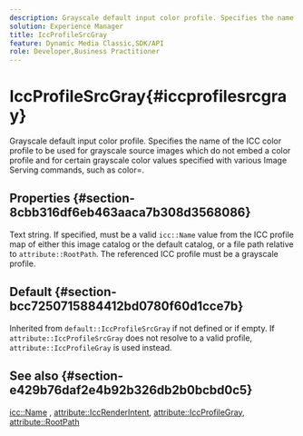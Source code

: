 ```yaml
---
description: Grayscale default input color profile. Specifies the name of the ICC color profile to be used for grayscale source images which do not embed a color profile and for certain grayscale color values specified with various Image Serving commands, such as color=.
solution: Experience Manager
title: IccProfileSrcGray
feature: Dynamic Media Classic,SDK/API
role: Developer,Business Practitioner
---
```


# IccProfileSrcGray{#iccprofilesrcgray}

Grayscale default input color profile. Specifies the name of the ICC color profile to be used for grayscale source images which do not embed a color profile and for certain grayscale color values specified with various Image Serving commands, such as color=.

## Properties {#section-8cbb316df6eb463aaca7b308d3568086}

Text string. If specified, must be a valid `icc::Name` value from the ICC profile map of either this image catalog or the default catalog, or a file path relative to `attribute::RootPath`. The referenced ICC profile must be a grayscale profile.

## Default {#section-bcc7250715884412bd0780f60d1cce7b}

Inherited from `default::IccProfileSrcGray` if not defined or if empty. If `attribute::IccProfileSrcGray` does not resolve to a valid profile, `attribute::IccProfileGray` is used instead.

## See also {#section-e429b76daf2e4b92b326db2b0bcbd0c5}

[icc::Name](../../../../../is-api/image-catalog/image-serving-api-ref/c-image-catalog-reference/c-icc-profile-map-reference/r-name-icc.md#reference-9e7d3c8e35434981a3dfac66b8946cbe) , [attribute::IccRenderIntent](../../../../../is-api/image-catalog/image-serving-api-ref/c-image-catalog-reference/c-attributes-reference/r-iccrenderintent.md#reference-012f207f28bd4406a5368d23ed95a51f), [attribute::IccProfileGray](../../../../../is-api/image-catalog/image-serving-api-ref/c-image-catalog-reference/c-attributes-reference/r-iccprofilegray.md#reference-13822a1596e440eea0492e86d88dad35), [attribute::RootPath](../../../../../is-api/image-catalog/image-serving-api-ref/c-image-catalog-reference/c-attributes-reference/r-rootpath.md#reference-17d57e5967be403b8408fa7214017494) 
